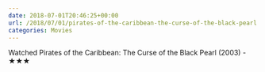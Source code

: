 ```yaml
---
date: 2018-07-01T20:46:25+00:00
url: /2018/07/01/pirates-of-the-caribbean-the-curse-of-the-black-pearl.html
categories: Movies
---
```

Watched Pirates of the Caribbean: The Curse of the Black Pearl (2003) - ★★★




